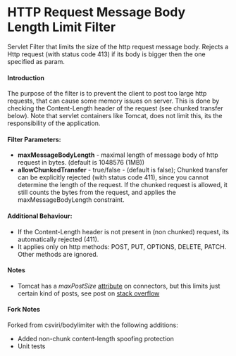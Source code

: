 # HTTP Request Message Body Length Limit Filter

Servlet Filter that limits the size of the http request message body.
Rejects a Http request (with status code 413) if its body is bigger then the one specified as param.

#### Introduction
The purpose of the filter is to prevent the client to post too large http requests, that can cause some memory issues on server. This is done by checking the Content-Length header of the request (see chunked transfer below). Note that servlet containers like Tomcat, does not limit this, its the responsibility of the application.

#### Filter Parameters:
- **maxMessageBodyLength** - maximal length of message body of http request in bytes. (default is 1048576 (1MB))
- **allowChunkedTransfer** - true/false - (default is false); Chunked transfer can be explicitly rejected (with status code 411), since you cannot determine the length of the request. If the chunked request is allowed, it still counts the bytes from the request, and applies the maxMessageBodyLength constraint.

#### Additional Behaviour:
- If the Content-Length header is not present in (non chunked) request, its automatically rejected (411).
- It applies only on http methods: POST, PUT, OPTIONS, DELETE, PATCH. Other methods are ignored.

#### Notes
- Tomcat has a *maxPostSize* [attribute](https://tomcat.apache.org/tomcat-8.0-doc/config/http.html) on connectors, but this limits just certain kind of posts, see post on [stack overflow](http://stackoverflow.com/questions/14075287/does-maxpostsize-apply-to-multipart-form-data-file-uploads)

#### Fork Notes

Forked from csviri/bodylimiter with the following additions:
- Added non-chunk content-length spoofing protection 
- Unit tests
